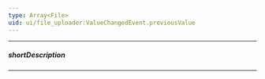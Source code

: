 ```yaml
---
type: Array<File>
uid: ui/file_uploader:ValueChangedEvent.previousValue
---
```

---
##### shortDescription
<!-- Description goes here -->

---
<!-- Description goes here -->